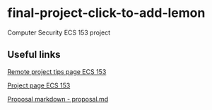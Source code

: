 # final-project-click-to-add-lemon

Computer Security ECS 153 project

## Useful links
[Remote project tips page ECS 153](https://bob.cs.ucdavis.edu/classes/s20-ecs153/remote.html)

[Project page ECS 153](https://bob.cs.ucdavis.edu/classes/s20-ecs153/research_project.html)

[Proposal markdown - proposal.md](https://github.com/ECS153/final-project-click-to-add-lemon/blob/master/proposal.md)